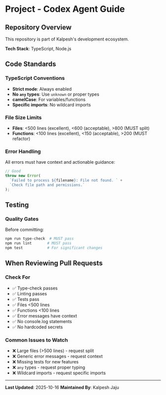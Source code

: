 # Project - Codex Agent Guide

## Repository Overview

This repository is part of Kalpesh's development ecosystem.

**Tech Stack**: TypeScript, Node.js

## Code Standards

### TypeScript Conventions

- **Strict mode**: Always enabled
- **No `any` types**: Use `unknown` or proper types
- **camelCase**: For variables/functions
- **Specific imports**: No wildcard imports

### File Size Limits

- **Files**: <500 lines (excellent), <600 (acceptable), >800 (MUST split)
- **Functions**: <100 lines (excellent), <150 (acceptable), >200 (MUST refactor)

### Error Handling

All errors must have context and actionable guidance:

```typescript
// Good
throw new Error(
  `Failed to process ${filename}: File not found. ` +
  `Check file path and permissions.`
);
```

## Testing

### Quality Gates

Before committing:

```bash
npm run type-check  # MUST pass
npm run lint       # MUST pass
npm test           # For significant changes
```

## When Reviewing Pull Requests

### Check For

- ✅ Type-check passes
- ✅ Linting passes
- ✅ Tests pass
- ✅ Files <500 lines
- ✅ Functions <100 lines
- ✅ Error messages have context
- ✅ No console.log statements
- ✅ No hardcoded secrets

### Common Issues to Watch

- ❌ Large files (>500 lines) - request split
- ❌ Generic error messages - request context
- ❌ Missing tests for new features
- ❌ `any` types - request proper typing
- ❌ Wildcard imports - request specific imports

---

**Last Updated**: 2025-10-16
**Maintained By**: Kalpesh Jaju
